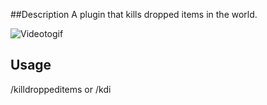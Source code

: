##Description
A plugin that kills dropped items in the world.

![Videotogif](https://user-images.githubusercontent.com/60880668/185783609-a37848b1-123a-491c-8172-be9c231aaef9.gif)

## Usage
/killdroppeditems or /kdi